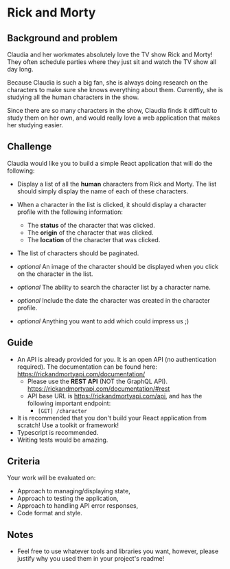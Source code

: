 # Rick and Morty

## Background and problem

Claudia and her workmates absolutely love the TV show Rick and Morty! They often schedule parties where they just sit and watch the TV show all day long.

Because Claudia is such a big fan, she is always doing research on the characters to make sure she knows everything about them. Currently, she is studying all the human characters in the show.

Since there are so many characters in the show, Claudia finds it difficult to study them on her own, and would really love a web application that makes her studying easier.

## Challenge

Claudia would like you to build a simple React application that will do the following:

- Display a list of all the **human** characters from Rick and Morty. The list should simply display the name of each of these characters.
- When a character in the list is clicked, it should display a character profile with the following information:
  - The **status** of the character that was clicked.
  - The **origin** of the character that was clicked.
  - The **location** of the character that was clicked.

- The list of characters should be paginated.
- _optional_ An image of the character should be displayed when you click on the character in the list.
- _optional_ The ability to search the character list by a character name.
- _optional_ Include the date the character was created in the character profile.
- _optional_ Anything you want to add which could impress us ;)

## Guide

- An API is already provided for you. It is an open API (no authentication required). The documentation can be found here: <https://rickandmortyapi.com/documentation/>
  - Please use the **REST API** (NOT the GraphQL API). <https://rickandmortyapi.com/documentation/#rest>
  - API base URL is <https://rickandmortyapi.com/api>, and has the following important endpoint:
    - `[GET] /character`
- It is recommended that you don't build your React application from scratch! Use a toolkit or framework!
- Typescript is recommended.
- Writing tests would be amazing.

## Criteria

Your work will be evaluated on:

- Approach to managing/displaying state,
- Approach to testing the application,
- Approach to handling API error responses,
- Code format and style.

## Notes

- Feel free to use whatever tools and libraries you want, however, please justify why you used them in your project's readme!
